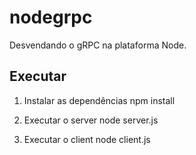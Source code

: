 # nodegrpc
Desvendando o gRPC na plataforma Node.

## Executar

1. Instalar as dependências
npm install

2. Executar o server
node server.js

3. Executar o client
node client.js

